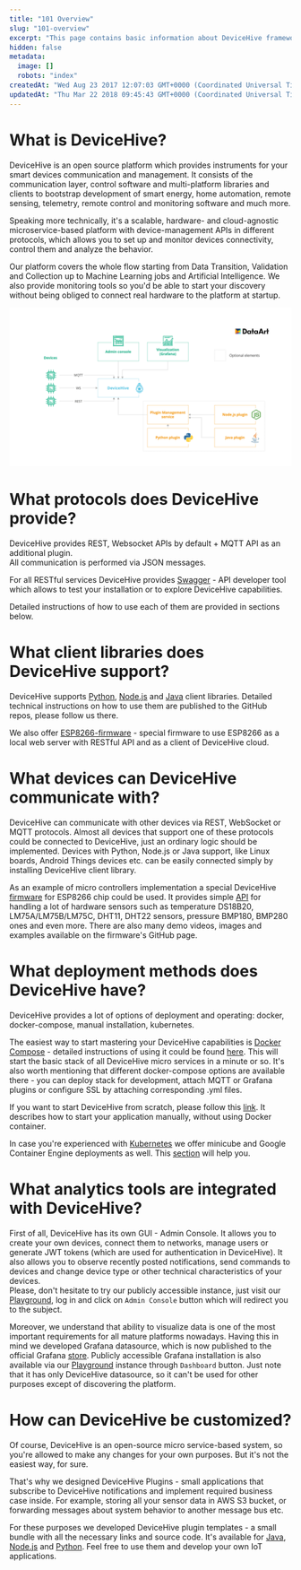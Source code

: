 ```yaml
---
title: "101 Overview"
slug: "101-overview"
excerpt: "This page contains basic information about DeviceHive framework components and architecture"
hidden: false
metadata:
  image: []
  robots: "index"
createdAt: "Wed Aug 23 2017 12:07:03 GMT+0000 (Coordinated Universal Time)"
updatedAt: "Thu Mar 22 2018 09:45:43 GMT+0000 (Coordinated Universal Time)"
---
```


# What is DeviceHive?

DeviceHive is an open source platform which provides instruments for your smart devices communication and management. It consists of the communication layer, control software and multi-platform libraries and clients to bootstrap development of smart energy, home automation, remote sensing, telemetry, remote control and monitoring software and much more.

Speaking more technically, it's a scalable, hardware- and cloud-agnostic microservice-based platform with device-management APIs in different protocols, which allows you to set up and monitor devices connectivity, control them and analyze the behavior.

Our platform covers the whole flow starting from Data Transition, Validation and Collection up to Machine Learning jobs and Artificial Intelligence. We also provide monitoring tools so you'd be able to start your discovery without being obliged to connect real hardware to the platform at startup.

![](images/95b1510-Slide1.png "Slide1.png")

# What protocols does DeviceHive provide?

DeviceHive provides REST, Websocket APIs by default + MQTT API as an additional plugin.  
All communication is performed via JSON messages.

For all RESTful services DeviceHive provides [Swagger](https://swagger.io/) - API developer tool which allows to test your installation or to explore DeviceHive capabilities.

Detailed instructions of how to use each of them are provided in sections below.

# What client libraries does DeviceHive support?

DeviceHive supports [Python](https://github.com/devicehive/devicehive-python), [Node.js](https://github.com/devicehive/devicehive-node) and [Java](https://github.com/devicehive/devicehive-java) client libraries. Detailed technical instructions on how to use them are published to the GitHub repos, please follow us there.

We also offer [ESP8266-firmware](https://github.com/devicehive/esp8266-firmware) - special firmware to use ESP8266 as a local web server with RESTful API and as a client of DeviceHive cloud.

# What devices can DeviceHive communicate with?

DeviceHive can communicate with other devices via REST, WebSocket or MQTT protocols. Almost all devices that support one of these protocols could be connected to DeviceHive, just an ordinary logic should be implemented. Devices with Python, Node.js or Java support, like Linux boards, Android Things devices etc. can be easily connected simply by installing DeviceHive client library.

As an example of micro controllers implementation a special DeviceHive [firmware](https://github.com/devicehive/esp8266-firmware) for ESP8266 chip could be used. It provides simple [API](https://github.com/devicehive/esp8266-firmware/blob/develop/DeviceHiveESP8266.md#devices) for handling a lot of hardware sensors such as temperature DS18B20, LM75A/LM75B/LM75C, DHT11, DHT22 sensors, pressure BMP180, BMP280 ones and even more. There are also many demo videos, images and examples available on the firmware's GitHub page.

# What deployment methods does DeviceHive have?

DeviceHive provides a lot of options of deployment and operating: docker, docker-compose, manual installation, kubernetes.

The easiest way to start mastering your DeviceHive capabilities is [Docker Compose](https://docs.docker.com/compose/) - detailed instructions of using it could be found [here](deployment-with-docker). This will start the basic stack of all DeviceHive micro services in a minute or so. It's also worth mentioning that different docker-compose options are available there - you can deploy stack for development, attach MQTT or Grafana plugins or configure SSL by attaching corresponding .yml files.

If you want to start DeviceHive from scratch, please follow this [link](server-installation). It describes how to start your application manually, without using Docker container.

In case you're experienced with [Kubernetes](https://kubernetes.io/) we offer minicube and Google Container Engine deployments as well. This [section](devicehive-on-kubernetes) will help you.

# What analytics tools are integrated with DeviceHive?

First of all, DeviceHive has its own GUI - Admin Console. It allows you to create your own devices, connect them to networks, manage users or generate JWT tokens (which are used for authentication in DeviceHive). It also allows you to observe recently posted notifications, send commands to devices and change device type or other technical characteristics of your devices.  
Please, don't hesitate to try our publicly accessible instance, just visit our [Playground](https://playground.devicehive.com/), log in and click on `Admin Console` button which will redirect you to the subject.

Moreover, we understand that ability to visualize data is one of the most important requirements for all mature platforms nowadays. Having this in mind we developed Grafana datasource, which is now published to the official Grafana [store](https://grafana.com/plugins/devicehive-devicehive-datasource/installation). Publicly accessible Grafana installation is also available via our [Playground](https://playground.devicehive.com/) instance through `Dashboard` button. Just note that it has only DeviceHive datasource, so it can't be used for other purposes except of discovering the platform.

# How can DeviceHive be customized?

Of course, DeviceHive is an open-source micro service-based system, so you're allowed to make any changes for your own purposes. But it's not the easiest way, for sure.

That's why we designed DeviceHive Plugins - small applications that subscribe to DeviceHive notifications and implement required business case inside. For example, storing all your sensor data in AWS S3 bucket, or forwarding messages about system behavior to another message bus etc.

For these purposes we developed DeviceHive plugin templates - a small bundle with all the necessary links and source code. It's available for [Java](https://github.com/devicehive/devicehive-plugin-java-template), [Node.js](https://github.com/devicehive/devicehive-plugin-node-template) and [Python](https://github.com/devicehive/devicehive-plugin-python). Feel free to use them and develop your own IoT applications.
